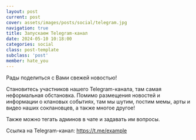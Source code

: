 ```yaml
---
layout: post
current: post
cover: assets/images/posts/social/telegram.jpg
navigation: true
title: Запускаем Telegram-канал
date: 2024-05-10 10:18:00
categories: social
class: post-template
subclass: 'post'
member: hate_you
---
```


Рады поделиться с Вами свежей новостью!

Становитесь участников нашего Telegram-канала, там самая неформальная обстановка. Помимо размещения новостей и информации о клановых событиях, там мы шутим, постим мемы, арты и видео наших соклановцев, а также многое другое!

Также можно тегать админов в чате и задавать им вопросы.

Ссылка на Telegram-канал: https://t.me/example